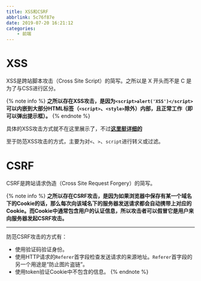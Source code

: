 ```yaml
---
title: XSS和CSRF
abbrlink: 5c76f87e
date: 2019-07-20 16:21:12
categories:
    - 前端
---
```


# XSS

XSS是跨站脚本攻击（Cross Site Script）的简写。之所以是 X 开头而不是 C 是为了与CSS进行区分。

{% note info %}
**之所以存在XSS攻击，是因为`<script>alert('XSS')</script>`可以内嵌到大部分HTML标签（`<script>`、`<style>`除外）内部，且正常工作（即可以弹出提示框）。**
{% endnote %}

具体的XSS攻击方式就不在这里展示了，不过[**这里挺详细的**](https://github.com/dwqs/blog/issues/68)

至于防范XSS攻击的方式，主要为对`<`、`>`、`script`进行转义或过滤。

# CSRF

CSRF是跨站请求伪造（Cross Site Request Forgery）的简写。

{% note info %}
**之所以存在CSRF攻击，是因为如果浏览器中保存有某一个域名下的Cookie的话，那么每次向该域名下的服务器发送请求都会自动携带上对应的Cookie。而Cookie中通常包含用户的认证信息，所以攻击者可以假冒它是用户来向服务器发起CSRF攻击。**

---
防范CSRF攻击的方式有：
- 使用验证码验证身份。
- 使用HTTP请求的`Referer`首字段检查发送请求的来源地址。`Referer`首字段的另一个用途是“防止图片盗链”。
- 使用token验证Cookie中不包含的信息。
{% endnote %}
